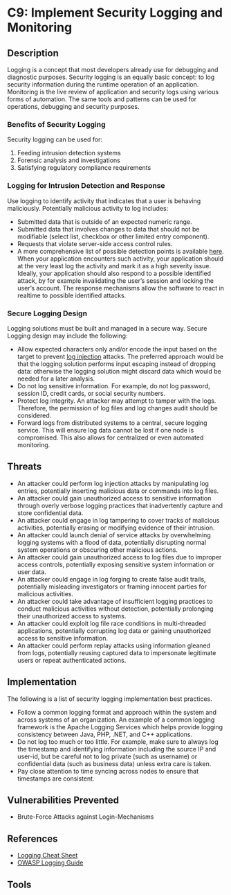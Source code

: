 # C9: Implement Security Logging and Monitoring

## Description

Logging is a concept that most developers already use for debugging and diagnostic purposes. Security logging is an equally basic concept: to log security information during the runtime operation of an application. Monitoring is the live review of application and security logs using various forms of automation. The same tools and patterns can be used for operations, debugging and security purposes.

### Benefits of Security Logging

Security logging can be used for:

1. Feeding intrusion detection systems
2. Forensic analysis and investigations
3. Satisfying regulatory compliance requirements

### Logging for Intrusion Detection and Response

Use logging to identify activity that indicates that a user is behaving maliciously. Potentially malicious activity to log includes:

- Submitted data that is outside of an expected numeric range.
- Submitted data that involves changes to data that should not be modifiable (select list, checkbox or other limited entry component).
- Requests that violate server-side access control rules.
- A more comprehensive list of possible detection points is available [here](https://cheatsheetseries.owasp.org/cheatsheets/Application_Logging_Vocabulary_Cheat_Sheet.html).
When your application encounters such activity, your application should at the very least log the activity and mark it as a high severity issue. Ideally, your application should also respond to a possible identified attack, by for example invalidating the user’s session and locking the user’s account. The response mechanisms allow the software to react in realtime to possible identified attacks.

### Secure Logging Design

Logging solutions must be built and managed in a secure way. Secure Logging design may include the following:

- Allow expected characters only and/or encode the input based on the target to prevent [log injection](https://www.owasp.org/index.php/Log_Injection) attacks. The preferred approach would be that the logging solution performs input escaping instead of dropping data: otherwise the logging solution might discard data which would be needed for a later analysis.
- Do not log sensitive information. For example, do not log password, session ID, credit cards, or social security numbers.
- Protect log integrity. An attacker may attempt to tamper with the logs. Therefore, the permission of log files and log changes audit should be considered.
- Forward logs from distributed systems to a central, secure logging service. This will ensure log data cannot be lost if one node is compromised. This also allows for centralized or even automated monitoring.

## Threats

- An attacker could perform log injection attacks by manipulating log entries, potentially inserting malicious data or commands into log files.
- An attacker could gain unauthorized access to sensitive information through overly verbose logging practices that inadvertently capture and store confidential data.
- An attacker could engage in log tampering to cover tracks of malicious activities, potentially erasing or modifying evidence of their intrusion.
- An attacker could launch denial of service attacks by overwhelming logging systems with a flood of data, potentially disrupting normal system operations or obscuring other malicious actions.
- An attacker could gain unauthorized access to log files due to improper access controls, potentially exposing sensitive system information or user data.
- An attacker could engage in log forging to create false audit trails, potentially misleading investigators or framing innocent parties for malicious activities.
- An attacker could take advantage of insufficient logging practices to conduct malicious activities without detection, potentially prolonging their unauthorized access to systems.
- An attacker could exploit log file race conditions in multi-threaded applications, potentially corrupting log data or gaining unauthorized access to sensitive information.
- An attacker could perform replay attacks using information gleaned from logs, potentially reusing captured data to impersonate legitimate users or repeat authenticated actions.

## Implementation

The following is a list of security logging implementation best practices.

- Follow a common logging format and approach within the system and across systems of an organization. An example of a common logging framework is the Apache Logging Services which helps provide logging consistency between Java, PHP, .NET, and C++ applications.
- Do not log too much or too little. For example, make sure to always log the timestamp and identifying information including the source IP and user-id, but be careful not to log private (such as username) or confidential data (such as business data) unless extra care is taken.
- Pay close attention to time syncing across nodes to ensure that timestamps are consistent.

## Vulnerabilities Prevented

- Brute-Force Attacks against Login-Mechanisms

## References

- [Logging Cheat Sheet](https://cheatsheetseries.owasp.org/cheatsheets/Logging_Cheat_Sheet.html)
- [OWASP Logging Guide](https://owasp.org/www-pdf-archive/OWASP_Logging_Guide.pdf)

## Tools
